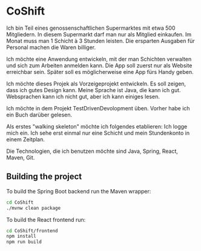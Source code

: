 # CoShift
Ich bin Teil eines genossenschaftlichen Supermarktes mit etwa 500 Mitgliedern. In diesem Supermarkt darf  man nur als Mitglied einkaufen. Im Monat muss man 1 Schicht à 3 Stunden leisten. Die ersparten Ausgaben für Personal machen die Waren billiger. 

Ich möchte eine Anwendung entwickeln, mit der man Schichten verwalten und sich zum Arbeiten anmelden kann. Die App soll zuerst nur als Website erreichbar sein. Später soll es möglicherweise eine App fürs Handy geben. 

Ich möchte dieses Projek als Vorzeigeprojekt entwickeln. Es soll zeigen, dass ich gutes Design kann. Meine Sprache ist Java, die kann ich gut. Websprachen kann ich nicht gut, aber ich kann einiges lesen. 

Ich möchte in dem Projekt TestDrivenDevolopment üben. Vorher habe ich ein Buch darüber gelesen. 

Als erstes "walking skeleton" möchte ich folgendes etablieren: Ich logge mich ein. Ich sehe erst einmal nur eine Schicht und mein Stundenkonto in einem Zeitplan. 

Die Technologien, die ich benutzen möchte sind Java, Spring, React, Maven, Git.

## Building the project

To build the Spring Boot backend run the Maven wrapper:

```bash
cd CoShift
./mvnw clean package
```

To build the React frontend run:

```bash
cd CoShift/frontend
npm install
npm run build
```
